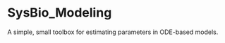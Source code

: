 SysBio_Modeling
===============

A simple, small toolbox for estimating parameters in ODE-based models.
